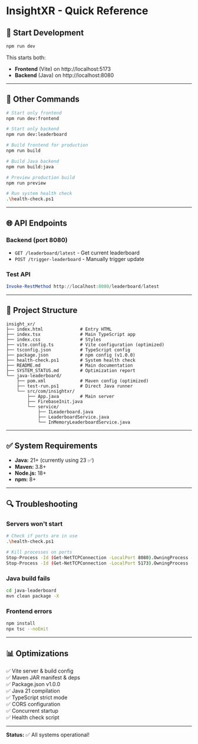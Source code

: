 # InsightXR - Quick Reference

## 🚀 Start Development

```bash
npm run dev
```

This starts both:
- **Frontend** (Vite) on http://localhost:5173
- **Backend** (Java) on http://localhost:8080

---

## 🔧 Other Commands

```bash
# Start only frontend
npm run dev:frontend

# Start only backend
npm run dev:leaderboard

# Build frontend for production
npm run build

# Build Java backend
npm run build:java

# Preview production build
npm run preview

# Run system health check
.\health-check.ps1
```

---

## 🌐 API Endpoints

### Backend (port 8080)
- `GET /leaderboard/latest` - Get current leaderboard
- `POST /trigger-leaderboard` - Manually trigger update

### Test API
```powershell
Invoke-RestMethod http://localhost:8080/leaderboard/latest
```

---

## 📁 Project Structure

```
insight_xr/
├── index.html              # Entry HTML
├── index.tsx               # Main TypeScript app
├── index.css               # Styles
├── vite.config.ts          # Vite configuration (optimized)
├── tsconfig.json           # TypeScript config
├── package.json            # npm config (v1.0.0)
├── health-check.ps1        # System health check
├── README.md               # Main documentation
├── SYSTEM_STATUS.md        # Optimization report
└── java-leaderboard/
    ├── pom.xml             # Maven config (optimized)
    ├── test-run.ps1        # Direct Java runner
    └── src/com/insightxr/
        ├── App.java        # Main server
        ├── FirebaseInit.java
        └── service/
            ├── ILeaderboard.java
            ├── LeaderboardService.java
            └── InMemoryLeaderboardService.java
```

---

## ✅ System Requirements

- **Java:** 21+ (currently using 23 ✅)
- **Maven:** 3.8+
- **Node.js:** 18+
- **npm:** 8+

---

## 🔍 Troubleshooting

### Servers won't start
```bash
# Check if ports are in use
.\health-check.ps1

# Kill processes on ports
Stop-Process -Id (Get-NetTCPConnection -LocalPort 8080).OwningProcess -Force
Stop-Process -Id (Get-NetTCPConnection -LocalPort 5173).OwningProcess -Force
```

### Java build fails
```bash
cd java-leaderboard
mvn clean package -X
```

### Frontend errors
```bash
npm install
npx tsc --noEmit
```

---

## 📊 Optimizations

✅ Vite server & build config  
✅ Maven JAR manifest & deps  
✅ Package.json v1.0.0  
✅ Java 21 compilation  
✅ TypeScript strict mode  
✅ CORS configuration  
✅ Concurrent startup  
✅ Health check script  

---

**Status:** ✅ All systems operational!
